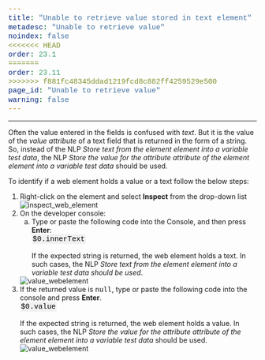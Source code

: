 ```yaml
---
title: "Unable to retrieve value stored in text element"
metadesc: "Unable to retrieve value"
noindex: false
<<<<<<< HEAD
order: 23.1
=======
order: 23.11
>>>>>>> f881fc48345ddad1219fcd8c882ff4259529e500
page_id: "Unable to retrieve value"
warning: false
---
```

---
<head>
<style>
ul.circle {
  list-style-type: circle;
}
ul.square {
  list-style-type: square;
}
ol.roman {
  list-style-type: lower-roman;
}
ol.a {
  list-style-type: lower-alpha;
}
code {
  font-family: Consolas,"courier new";
  color: black;
  background-color: #f1f1f1;
  padding: 2px;
  font-size: 105%;
  text-align: justify;
}
</style>
</head>
<body>
<p>
Often the value entered in the fields is confused with <em>text</em>. But it is the value of the <em>value attribute</em> of a text field that is returned in the form of a string.
So, instead of the NLP <em>Store text from the element element into a variable test data</em>, the NLP <em>Store the value for the attribute attribute of the element element into a variable test data</em> should be used.
</p>
<p>To identify if a web element holds a value or a text follow the below steps:
    <ol>
    <li>Right-click on the element and select <strong>Inspect</strong> from the drop-down list</li>
    <img src="https://s3.amazonaws.com/static-docs.testsigma.com/new_images/troubleshooting/NLPs/unable-to-retrieve-value/inspect_web_element.png" alt="inspect_web_element">
    <li>On the developer console:
        <ol class="a">
        <li>Type or paste the following code into the Console, and then press <strong>Enter</strong>:<br>
        <code>$0.innerText</code><br><br>If the expected string is returned, the web element holds a text. In such cases, the NLP <em>Store text from the element element into a variable test data should be used</em>. 
        </li>
        </ol>
        <img src="https://s3.amazonaws.com/static-docs.testsigma.com/new_images/troubleshooting/NLPs/unable-to-retrieve-value/innertex_webelement.png" alt="value_webelement">
        <li>If the returned value is <kbd>null</kbd>, type or paste the following code into the console and press <strong>Enter</strong>.<br><code>$0.value</code>
        <br><br>If the expected string is returned, the web element holds a value. In such cases, the NLP <em>Store the value for the attribute attribute of the element element into a variable test data</em> should be used.
        </li>
        <img src="https://s3.amazonaws.com/static-docs.testsigma.com/new_images/troubleshooting/NLPs/unable-to-retrieve-value/value_webelement.png" alt="value_webelement">
        </ol>
    </li>
    <ol>
</p>

</body>

